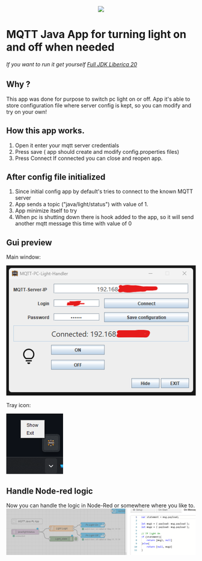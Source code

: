 <p align="center"><img src="http://www.markurion.eu/wp-content/uploads/2017/01/unnamed.gif"></p>

# MQTT Java App for turning light on and off when needed
###### If you want to run it get yourself [Full JDK Liberica 20](https://bell-sw.com/pages/downloads/)

## Why ? 
This app was done for purpose to switch pc light on or off.
App it's able to store configuration file where server config 
is kept, so you can modify and try on your own!

## How this app works.
1. Open it enter your mqtt server credentials
2. Press save ( app should create and modify config.properties files)
3. Press Connect If connected you can close and reopen app.

## After config file initialized
1. Since initial config app by default's tries to connect to the known MQTT server
2. App sends a topic ("java/light/status") with value of 1.
3. App minimize itself to try 
4. When pc is shutting down there is hook added to the app, so it will send another mqtt message this time with value of 0

## Gui preview
Main window:

![GUI](/readme/app.png)

Tray icon:

![tray](/readme/tray.png)

## Handle Node-red logic
Now you can handle the logic in Node-Red or somewhere where you like to.
![nodered](/readme/nodered.png)
